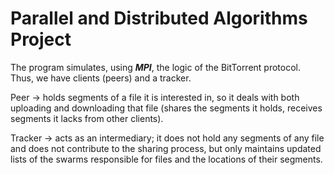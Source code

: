 # Parallel and Distributed Algorithms Project

The program simulates, using ***MPI***, the logic of the BitTorrent protocol. Thus, we have clients (peers) and a tracker.

Peer → holds segments of a file it is interested in, so it deals with both uploading and downloading that file (shares the segments it holds, receives segments it lacks from other clients).

Tracker → acts as an intermediary; it does not hold any segments of any file and does not contribute to the sharing process, but only maintains updated lists of the swarms responsible for files and the locations of their segments.
